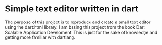 # Simple text editor written in dart

The purpose of this project is to reproduce and create a small text editor using the dart:html library.
I am basing this project from the book Dart Scalable Application Develoment.
This is just for the sake of knowledge and getting more familiar with dartlang.
